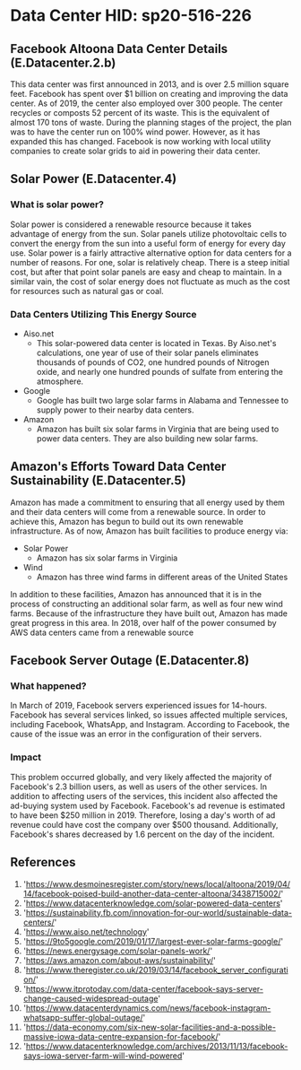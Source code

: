 # Data Center HID: sp20-516-226

## Facebook Altoona Data Center Details (E.Datacenter.2.b)

This data center was first announced in 2013, and is over 2.5 million square feet. Facebook has 
spent over $1 billion on creating and improving the data center. As of 2019, the center also employed over 300 people. The 
center recycles or composts 52 percent of its waste. This is the equivalent of almost 170 tons of waste. During the planning 
stages of the project, the plan was to have the center run on 100% wind power. However, as it has expanded this has changed.
Facebook is now working with local utility companies to create solar grids to aid in powering their data center.


## Solar Power (E.Datacenter.4)

### What is solar power?

Solar power is considered a renewable resource because it takes advantage of energy from the sun. Solar panels utilize 
 photovoltaic cells to convert the energy from the sun into a useful form of energy for every day use. 
 Solar power is a fairly attractive alternative option for data centers for a number of reasons. For one, solar is relatively
  cheap. There is a steep initial cost, but after that point solar panels are easy and cheap to maintain. In a similar vain,
   the cost of solar energy does not fluctuate as much as the cost for resources such as natural gas or coal.

 ### Data Centers Utilizing This Energy Source

 * Aiso.net
    * This solar-powered data center is located in Texas. By Aiso.net's calculations, one year of use of their solar panels 
    eliminates thousands of pounds of CO2, one hundred pounds of Nitrogen oxide, and nearly one hundred pounds of sulfate 
    from entering the atmosphere.
 * Google
    * Google has built two large solar farms in Alabama and Tennessee to supply power to their nearby data centers. 
 * Amazon
    * Amazon has built six solar farms in Virginia that are being used to power data centers. They are also building new 
    solar farms. 

## Amazon's Efforts Toward Data Center Sustainability (E.Datacenter.5)

Amazon has made a commitment to ensuring that all energy used by them and their data centers will come from a renewable 
source. In order to achieve this, Amazon has begun to build out its own renewable infrastructure. As of now, Amazon has
built facilities to produce energy via:

* Solar Power
    * Amazon has six solar farms in Virginia
* Wind
    * Amazon has three wind farms in different areas of the United States
   
In addition to these facilities, Amazon has announced that it is in the process of constructing an additional solar farm,
as well as four new wind farms. Because of the infrastructure they have built out, Amazon has made great progress in this
area. In 2018, over half of the power consumed by AWS data centers came from a renewable source


## Facebook Server Outage (E.Datacenter.8)

### What happened?

In March of 2019, Facebook servers experienced issues for 14-hours. Facebook has several services linked, so issues
affected multiple services, including Facebook, WhatsApp, and Instagram. 
According to Facebook, the cause of the issue was an error in the configuration of their servers.

### Impact

This problem occurred globally, and very likely
affected the majority of Facebook's 2.3 billion users, as well as users of the other services. In addition to affecting 
users of the services, this incident also affected the ad-buying system used by Facebook. Facebook's ad revenue is estimated
to have been $250 million in 2019. Therefore, losing a day's worth of ad revenue could have cost the company over $500 thousand.
Additionally, Facebook's shares decreased by 1.6 percent on the day of the incident.

## References

1. '<https://www.desmoinesregister.com/story/news/local/altoona/2019/04/14/facebook-poised-build-another-data-center-altoona/3438715002/>'
1. '<https://www.datacenterknowledge.com/solar-powered-data-centers>'
1. '<https://sustainability.fb.com/innovation-for-our-world/sustainable-data-centers/>'
1. '<https://www.aiso.net/technology>'
1. '<https://9to5google.com/2019/01/17/largest-ever-solar-farms-google/>'
1. '<https://news.energysage.com/solar-panels-work/>'
1. '<https://aws.amazon.com/about-aws/sustainability/>'
1. '<https://www.theregister.co.uk/2019/03/14/facebook_server_configuration/>'
1. '<https://www.itprotoday.com/data-center/facebook-says-server-change-caused-widespread-outage>'
1. '<https://www.datacenterdynamics.com/news/facebook-instagram-whatsapp-suffer-global-outage/>'
1. '<https://data-economy.com/six-new-solar-facilities-and-a-possible-massive-iowa-data-centre-expansion-for-facebook/>'
1. '<https://www.datacenterknowledge.com/archives/2013/11/13/facebook-says-iowa-server-farm-will-wind-powered>'
